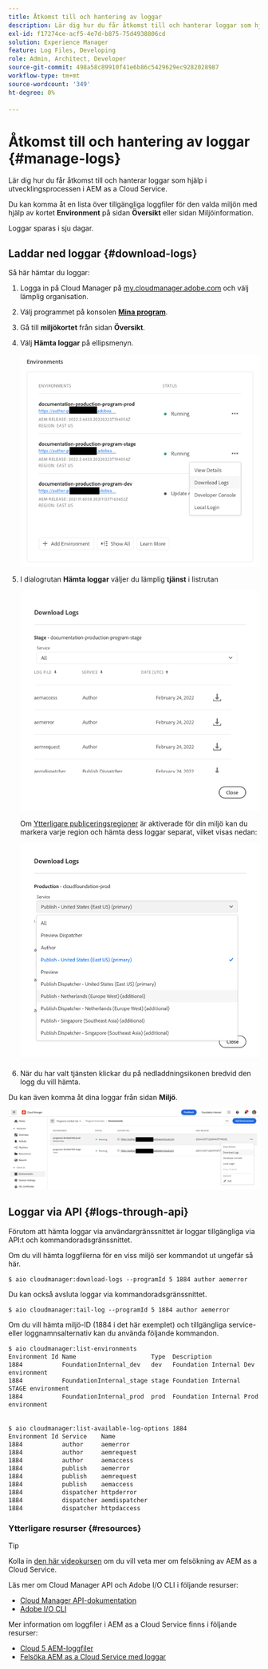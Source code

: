 ```yaml
---
title: Åtkomst till och hantering av loggar
description: Lär dig hur du får åtkomst till och hanterar loggar som hjälp i utvecklingsprocessen i AEM as a Cloud Service.
exl-id: f17274ce-acf5-4e7d-b875-75d4938806cd
solution: Experience Manager
feature: Log Files, Developing
role: Admin, Architect, Developer
source-git-commit: 498a58c89910f41e6b86c5429629ec9282028987
workflow-type: tm+mt
source-wordcount: '349'
ht-degree: 0%

---
```



# Åtkomst till och hantering av loggar {#manage-logs}

Lär dig hur du får åtkomst till och hanterar loggar som hjälp i utvecklingsprocessen i AEM as a Cloud Service.

Du kan komma åt en lista över tillgängliga loggfiler för den valda miljön med hjälp av kortet **Environment** på sidan **Översikt** eller sidan Miljöinformation.

Loggar sparas i sju dagar.

## Laddar ned loggar {#download-logs}

Så här hämtar du loggar:

1. Logga in på Cloud Manager på [my.cloudmanager.adobe.com](https://my.cloudmanager.adobe.com/) och välj lämplig organisation.

1. Välj programmet på konsolen **[Mina program](/help/implementing/cloud-manager/navigation.md#my-programs)**.

1. Gå till **miljökortet** från sidan **Översikt**.

1. Välj **Hämta loggar** på ellipsmenyn.

   ![Menyobjektet Hämta loggar](assets/download-logs1.png)

1. I dialogrutan **Hämta loggar** väljer du lämplig **tjänst** i listrutan

   ![Dialogrutan Hämta loggar](assets/download-preview.png)

   Om [Ytterligare publiceringsregioner](/help/operations/additional-publish-regions.md) är aktiverade för din miljö kan du markera varje region och hämta dess loggar separat, vilket visas nedan:

   ![Hämta loggar för ytterligare publiceringsregioner](assets/download-publish-region-logs.png)

1. När du har valt tjänsten klickar du på nedladdningsikonen bredvid den logg du vill hämta.

Du kan även komma åt dina loggar från sidan **Miljö**.

![Loggar från miljöskärmen](assets/download-logs.png)

## Loggar via API {#logs-through-api}

Förutom att hämta loggar via användargränssnittet är loggar tillgängliga via API:t och kommandoradsgränssnittet.

Om du vill hämta loggfilerna för en viss miljö ser kommandot ut ungefär så här.

```shell
$ aio cloudmanager:download-logs --programId 5 1884 author aemerror
```

Du kan också avsluta loggar via kommandoradsgränssnittet.

```shell
$ aio cloudmanager:tail-log --programId 5 1884 author aemerror
```

Om du vill hämta miljö-ID (1884 i det här exemplet) och tillgängliga service- eller loggnamnsalternativ kan du använda följande kommandon.

```shell
$ aio cloudmanager:list-environments
Environment Id Name                     Type  Description                          
1884           FoundationInternal_dev   dev   Foundation Internal Dev environment  
1884           FoundationInternal_stage stage Foundation Internal STAGE environment
1884           FoundationInternal_prod  prod  Foundation Internal Prod environment
 
 
$ aio cloudmanager:list-available-log-options 1884
Environment Id Service    Name         
1884           author     aemerror     
1884           author     aemrequest   
1884           author     aemaccess    
1884           publish    aemerror     
1884           publish    aemrequest   
1884           publish    aemaccess    
1884           dispatcher httpderror   
1884           dispatcher aemdispatcher
1884           dispatcher httpdaccess
```

### Ytterligare resurser {#resources}

>[!TIP]
>
>Kolla in [den här videokursen](https://app.frame.io/reviews/28cdf463-b7fc-443b-a54a-93cb7da6567e/dbf158f1-568b-4efc-8fbc-3b241561cbab) om du vill veta mer om felsökning av AEM as a Cloud Service.

Läs mer om Cloud Manager API och Adobe I/O CLI i följande resurser:

* [Cloud Manager API-dokumentation](https://developer.adobe.com/experience-cloud/cloud-manager/)
* [Adobe I/O CLI](https://github.com/adobe/aio-cli-plugin-cloudmanager)

Mer information om loggfiler i AEM as a Cloud Service finns i följande resurser:

* [Cloud 5 AEM-loggfiler](https://experienceleague.adobe.com/en/docs/experience-manager-learn/cloud-service/expert-resources/cloud-5/cloud5-aem-log-files#)
* [Felsöka AEM as a Cloud Service med loggar](https://experienceleague.adobe.com/en/docs/experience-manager-learn/cloud-service/debugging/debugging-aem-as-a-cloud-service/logs#)
